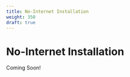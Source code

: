 ```yaml
---
title: No-Internet Installation
weight: 350
draft: true
---
```

# No-Internet Installation

Coming Soon!
